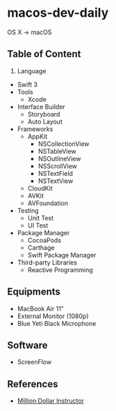 # macos-dev-daily
OS X -> macOS

## Table of Content

1. Language
  - Swift 3
- Tools
  - Xcode
- Interface Builder
  - Storyboard
  - Auto Layout
- Frameworks
  - AppKit
    - NSCollectionView
    - NSTableView
    - NSOutlineView
    - NSScrollView
    - NSTextField
    - NSTextView
  - CloudKit
  - AVKit
  - AVFoundation
- Testing
  - Unit Test
  - UI Test
- Package Manager
  - CocoaPods
  - Carthage
  - Swift Package Manager
- Third-party Libraries
  - Reactive Programming

## Equipments

- MacBook Air 11"
- External Monitor (1080p)
- Blue Yeti Black Microphone

## Software

- ScreenFlow

## References

- [Million Dollar Instructor](http://milliondollarinstructor.com/)

